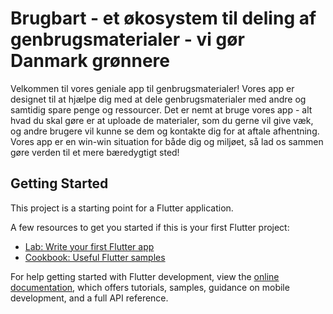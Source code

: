 # Brugbart - et økosystem til deling af genbrugsmaterialer - vi gør Danmark grønnere

Velkommen til vores geniale app til genbrugsmaterialer! Vores app er designet til at hjælpe dig med at dele genbrugsmaterialer med andre og samtidig spare penge og ressourcer. Det er nemt at bruge vores app - alt hvad du skal gøre er at uploade de materialer, som du gerne vil give væk, og andre brugere vil kunne se dem og kontakte dig for at aftale afhentning. Vores app er en win-win situation for både dig og miljøet, så lad os sammen gøre verden til et mere bæredygtigt sted!

## Getting Started

This project is a starting point for a Flutter application.

A few resources to get you started if this is your first Flutter project:

- [Lab: Write your first Flutter app](https://docs.flutter.dev/get-started/codelab)
- [Cookbook: Useful Flutter samples](https://docs.flutter.dev/cookbook)

For help getting started with Flutter development, view the
[online documentation](https://docs.flutter.dev/), which offers tutorials,
samples, guidance on mobile development, and a full API reference.
